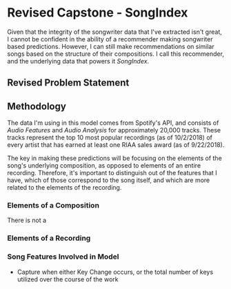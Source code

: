 # Revised Capstone - SongIndex

Given that the integrity of the songwriter data that I've extracted isn't great, I cannot be confident in the ability of a recommender making songwriter based predictions. However, I can still make recommendations on similar songs based on the structure of their compositions. I call this recommender, and the underlying data that powers it *SongIndex*.

## Revised Problem Statement


## Methodology
The data I'm using in this model comes from Spotify's API, and consists of *Audio Features* and *Audio Analysis* for approximately 20,000 tracks. These tracks represent the top 10 most popular recordings (as of 10/2/2018) of every artist that has earned at least one RIAA sales award (as of 9/22/2018).

The key in making these predictions will be focusing on the elements of the song's underlying composition, as opposed to elements of an entire recording. Therefore, it's important to distinguish out of the features that I have, which of those correspond to the song itself, and which are more related to the elements of the recording.

### Elements of a Composition
There is not a 

### Elements of a Recording

### Song Features Involved in Model

- Capture when either Key Change occurs, or the total number of keys utilized over the course of the work